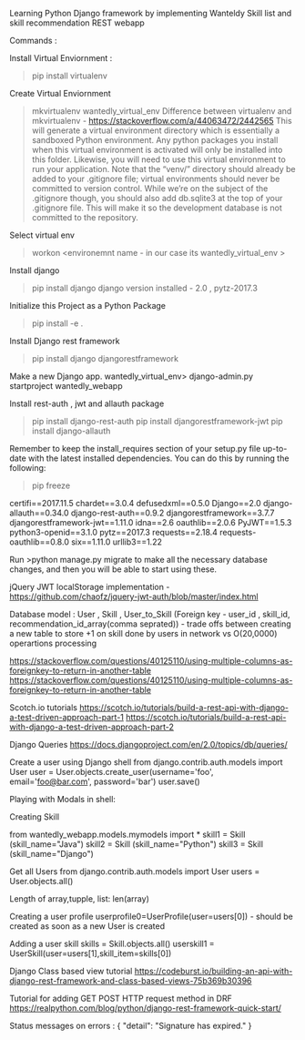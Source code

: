 Learning Python Django framework by implementing Wanteldy Skill list and skill recommendation REST webapp 


Commands : 

Install Virtual Enviornment :
>pip install virtualenv


Create Virtual Enviornment
>mkvirtualenv wantedly_virtual_env
Difference between virtualenv and mkvirtualenv - https://stackoverflow.com/a/44063472/2442565
This will generate a virtual environment directory which is essentially a sandboxed Python environment. Any python packages you install when this virtual environment is activated will only be installed into this folder. Likewise, you will need to use this virtual environment to run your application. Note that the “venv/” directory should already be added to your .gitignore file; virtual environments should never be committed to version control. While we’re on the subject of the .gitignore though, you should also add db.sqlite3 at the top of your .gitignore file. This will make it so the development database is not committed to the repository.

Select virtual env 
>workon <environemnt name - in our case its wantedly_virtual_env >

Install django
>pip install django
django version installed - 2.0 , pytz-2017.3

Initialize this Project as a Python Package
>pip install -e .

Install Django rest framework
>pip install django djangorestframework




Make a new Django app.
wantedly_virtual_env> django-admin.py startproject wantedly_webapp

Install rest-auth , jwt and allauth package
>pip install django-rest-auth
>pip install djangorestframework-jwt
>pip install django-allauth






Remember to keep the install_requires section of your setup.py file up-to-date with the latest installed dependencies. You can do this by running the following:
> pip freeze

certifi==2017.11.5
chardet==3.0.4
defusedxml==0.5.0
Django==2.0
django-allauth==0.34.0
django-rest-auth==0.9.2
djangorestframework==3.7.7
djangorestframework-jwt==1.11.0
idna==2.6
oauthlib==2.0.6
PyJWT==1.5.3
python3-openid==3.1.0
pytz==2017.3
requests==2.18.4
requests-oauthlib==0.8.0
six==1.11.0
urllib3==1.22


Run >python manage.py migrate 
to make all the necessary database changes, and then you will be able to start using these.

jQuery JWT localStorage implementation -
https://github.com/chaofz/jquery-jwt-auth/blob/master/index.html



Database model :
User , Skill , User_to_Skill  (Foreign key - user_id , skill_id, recommendation_id_array(comma seprated)) -  trade offs between creating a new table to store +1 on skill done by users in network vs O(20,0000) operartions processing  

https://stackoverflow.com/questions/40125110/using-multiple-columns-as-foreignkey-to-return-in-another-table
https://stackoverflow.com/questions/40125110/using-multiple-columns-as-foreignkey-to-return-in-another-table

Scotch.io tutorials
https://scotch.io/tutorials/build-a-rest-api-with-django-a-test-driven-approach-part-1
https://scotch.io/tutorials/build-a-rest-api-with-django-a-test-driven-approach-part-2

Django Queries
https://docs.djangoproject.com/en/2.0/topics/db/queries/


Create a user using Django shell
from django.contrib.auth.models import User
user = User.objects.create_user(username='foo', email='foo@bar.com', password='bar')
user.save()


Playing with Modals in shell:

Creating Skill

from wantedly_webapp.models.mymodels import  *
skill1 = Skill (skill_name="Java")
skill2 = Skill (skill_name="Python")
skill3 = Skill (skill_name="Django")


Get all Users
from django.contrib.auth.models import User
users = User.objects.all()

Length of array,tupple, list:
len(array)

Creating a user profile
userprofile0=UserProfile(user=users[0]) - should be created as soon as a new User is created

Adding a user skill
skills = Skill.objects.all()
userskill1 = UserSkill(user=users[1],skill_item=skills[0])



Django Class based view tutorial
https://codeburst.io/building-an-api-with-django-rest-framework-and-class-based-views-75b369b30396


Tutorial for adding GET POST HTTP request method in DRF
https://realpython.com/blog/python/django-rest-framework-quick-start/


Status messages on errors :
{
    "detail": "Signature has expired."
}